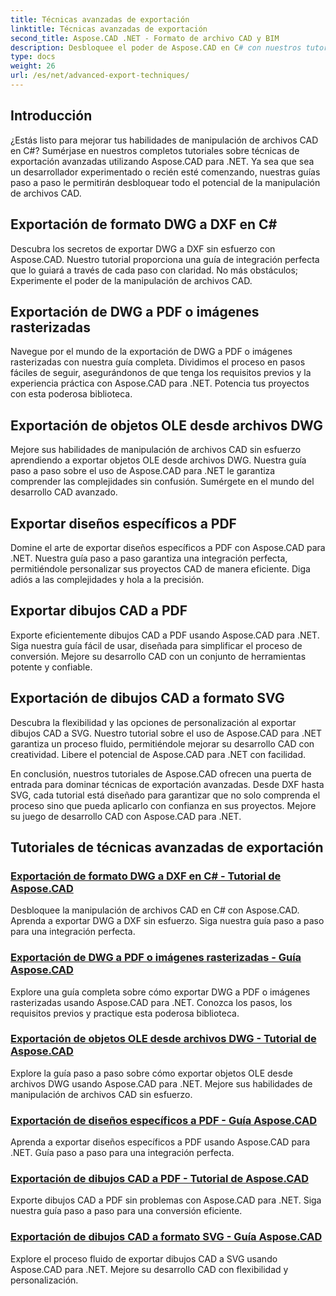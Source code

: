 ```yaml
---
title: Técnicas avanzadas de exportación
linktitle: Técnicas avanzadas de exportación
second_title: Aspose.CAD .NET - Formato de archivo CAD y BIM
description: Desbloquee el poder de Aspose.CAD en C# con nuestros tutoriales de técnicas avanzadas de exportación. Exporte DWG a DXF, PDF, imágenes rasterizadas, objetos OLE y más sin esfuerzo.
type: docs
weight: 26
url: /es/net/advanced-export-techniques/
---
```


## Introducción

¿Estás listo para mejorar tus habilidades de manipulación de archivos CAD en C#? Sumérjase en nuestros completos tutoriales sobre técnicas de exportación avanzadas utilizando Aspose.CAD para .NET. Ya sea que sea un desarrollador experimentado o recién esté comenzando, nuestras guías paso a paso le permitirán desbloquear todo el potencial de la manipulación de archivos CAD.

## Exportación de formato DWG a DXF en C#

Descubra los secretos de exportar DWG a DXF sin esfuerzo con Aspose.CAD. Nuestro tutorial proporciona una guía de integración perfecta que lo guiará a través de cada paso con claridad. No más obstáculos; Experimente el poder de la manipulación de archivos CAD.

## Exportación de DWG a PDF o imágenes rasterizadas

Navegue por el mundo de la exportación de DWG a PDF o imágenes rasterizadas con nuestra guía completa. Dividimos el proceso en pasos fáciles de seguir, asegurándonos de que tenga los requisitos previos y la experiencia práctica con Aspose.CAD para .NET. Potencia tus proyectos con esta poderosa biblioteca.

## Exportación de objetos OLE desde archivos DWG

Mejore sus habilidades de manipulación de archivos CAD sin esfuerzo aprendiendo a exportar objetos OLE desde archivos DWG. Nuestra guía paso a paso sobre el uso de Aspose.CAD para .NET le garantiza comprender las complejidades sin confusión. Sumérgete en el mundo del desarrollo CAD avanzado.

## Exportar diseños específicos a PDF

Domine el arte de exportar diseños específicos a PDF con Aspose.CAD para .NET. Nuestra guía paso a paso garantiza una integración perfecta, permitiéndole personalizar sus proyectos CAD de manera eficiente. Diga adiós a las complejidades y hola a la precisión.

## Exportar dibujos CAD a PDF

Exporte eficientemente dibujos CAD a PDF usando Aspose.CAD para .NET. Siga nuestra guía fácil de usar, diseñada para simplificar el proceso de conversión. Mejore su desarrollo CAD con un conjunto de herramientas potente y confiable.

## Exportación de dibujos CAD a formato SVG

Descubra la flexibilidad y las opciones de personalización al exportar dibujos CAD a SVG. Nuestro tutorial sobre el uso de Aspose.CAD para .NET garantiza un proceso fluido, permitiéndole mejorar su desarrollo CAD con creatividad. Libere el potencial de Aspose.CAD para .NET con facilidad.

En conclusión, nuestros tutoriales de Aspose.CAD ofrecen una puerta de entrada para dominar técnicas de exportación avanzadas. Desde DXF hasta SVG, cada tutorial está diseñado para garantizar que no solo comprenda el proceso sino que pueda aplicarlo con confianza en sus proyectos. Mejore su juego de desarrollo CAD con Aspose.CAD para .NET.
## Tutoriales de técnicas avanzadas de exportación
### [Exportación de formato DWG a DXF en C# - Tutorial de Aspose.CAD](./exporting-dwg-to-dxf/)
Desbloquee la manipulación de archivos CAD en C# con Aspose.CAD. Aprenda a exportar DWG a DXF sin esfuerzo. Siga nuestra guía paso a paso para una integración perfecta.
### [Exportación de DWG a PDF o imágenes rasterizadas - Guía Aspose.CAD](./exporting-dwg-to-pdf-or-raster-images/)
Explore una guía completa sobre cómo exportar DWG a PDF o imágenes rasterizadas usando Aspose.CAD para .NET. Conozca los pasos, los requisitos previos y practique esta poderosa biblioteca.
### [Exportación de objetos OLE desde archivos DWG - Tutorial de Aspose.CAD](./exporting-ole-objects-from-dwg/)
Explore la guía paso a paso sobre cómo exportar objetos OLE desde archivos DWG usando Aspose.CAD para .NET. Mejore sus habilidades de manipulación de archivos CAD sin esfuerzo.
### [Exportación de diseños específicos a PDF - Guía Aspose.CAD](./exporting-specific-layouts-to-pdf/)
Aprenda a exportar diseños específicos a PDF usando Aspose.CAD para .NET. Guía paso a paso para una integración perfecta.
### [Exportación de dibujos CAD a PDF - Tutorial de Aspose.CAD](./exporting-cad-drawings-to-pdf/)
Exporte dibujos CAD a PDF sin problemas con Aspose.CAD para .NET. Siga nuestra guía paso a paso para una conversión eficiente.
### [Exportación de dibujos CAD a formato SVG - Guía Aspose.CAD](./exporting-cad-drawings-to-svg/)
Explore el proceso fluido de exportar dibujos CAD a SVG usando Aspose.CAD para .NET. Mejore su desarrollo CAD con flexibilidad y personalización.